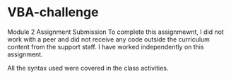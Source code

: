 # VBA-challenge
Module 2 Assignment Submission
To complete this assignmewnt, I did not work with a peer and did not receive any code outside the curriculum content from the support staff.
I have worked independently on this assignment.

All the syntax used were covered in the class activities.

